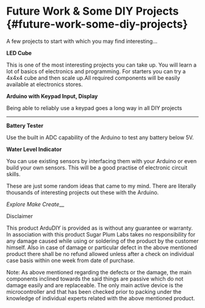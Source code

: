 # Future Work &amp; Some DIY Projects {#future-work-some-diy-projects}

A few projects to start with which you may find interesting…

**LED Cube**

This is one of the most interesting projects you can take up. You will learn a lot of basics of electronics and programming. For starters you can try a 4x4x4 cube and then scale up.All required components will be easily available at electronics stores.

**Arduino with Keypad Input, Display**

Being able to reliably use a keypad goes a long way in all DIY projects

****

**Battery Tester**

Use the built in ADC capability of the Arduino to test any battery below 5V.

**Water Level Indicator**

You can use existing sensors by interfacing them with your Arduino or even build your own sensors. This will be a good practise of electronic circuit skills.

These are just some random ideas that came to my mind. There are literally thousands of interesting projects out these with the Arduino.

_Explore Make Create___

Disclaimer

This product ArduDIY is provided as is without any guarantee or warranty. In association with this product Sugar Plum Labs takes no responsibility for any damage caused while using or soldering of the product by the customer himself. Also in case of damage or particular defect in the above mentioned product there shall be no refund allowed unless after a check on individual case basis within one week from date of purchase.

Note: As above mentioned regarding the defects or the damage, the main components inclined towards the said things are passive which do not damage easily and are replaceable. The only main active device is the microcontroller and that has been checked prior to packing under the knowledge of individual experts related with the above mentioned product.